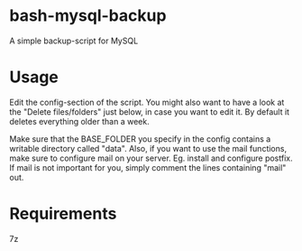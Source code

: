 bash-mysql-backup
=================

A simple backup-script for MySQL

# Usage
Edit the config-section of the script. You might also want to have a look at the
"Delete files/folders" just below, in case you want to edit it. By default
it deletes everything older than a week.

Make sure that the BASE_FOLDER you specify in the config contains a writable directory called
"data". Also, if you want to use the mail functions, make sure to configure mail on your server.
Eg. install and configure postfix. If mail is not important for you, simply comment the lines
containing "mail" out.

# Requirements
7z
